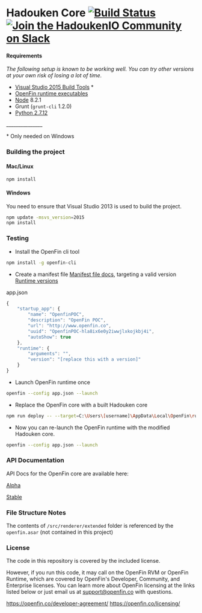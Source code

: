 # Hadouken Core [![Build Status](https://build.openf.in:443/buildStatus/icon?job=runtime-core&style=plastic)]() [![Join the HadoukenIO Community on Slack](http://hadoukenio.herokuapp.com/badge.svg)](http://hadoukenio.herokuapp.com/)

#### Requirements
_The following setup is known to be working well. You can try other versions at your 
own risk of losing a lot of time._
* [Visual Studio 2015 Build Tools](http://landinghub.visualstudio.com/visual-cpp-build-tools) *
* [OpenFin runtime executables](https://developer.openfin.co/versions/?product=Runtime&version=stabe) 
* [Node](https://nodejs.org/download/release/v8.2.1/) 8.2.1
* Grunt (`grunt-cli` 1.2.0)
* [Python 2.7.12](https://www.python.org/downloads/release/python-2712/)

\_______________

\* Only needed on Windows

### Building the project

#### Mac/Linux
```bash
npm install
```

#### Windows
You need to ensure that Visual Studio 2013 is used to build the project.
```bash
npm update -msvs_version=2015
npm install
```

### Testing

* Install the OpenFin cli tool
```bash
npm install -g openfin-cli
```

* Create a manifest file [Manifest file docs](https://openfin.co/application-config/), targeting a valid version [Runtime versions](https://developer.openfin.co/versions/?product=Runtime&version=stable)

app.json
```javascript
{
    "startup_app": {
        "name": "OpenfinPOC",
        "description": "OpenFin POC",
        "url": "http://www.openfin.co",
        "uuid": "OpenfinPOC-hla8ix6e0y2iwwjlxkojkbj4i",
        "autoShow": true
    },
    "runtime": {
        "arguments": "",
        "version": "[replace this with a version]"
    }
}
```

* Launch OpenFin runtime once
```bash
openfin --config app.json --launch 
```

* Replace the OpenFin core with a built Hadouken core
```bash
npm run deploy -- --target=C:\Users\[username]\AppData\Local\OpenFin\runtime\[replace this with a version]\OpenFin\resources
```

* Now you can re-launch the OpenFin runtime with the modified Hadouken core.
```bash
openfin --config app.json --launch 
```

### API Documentation

API Docs for the OpenFin core are available here:

[Alpha](http://cdn.openfin.co/jsdocs/alpha/)

[Stable](http://cdn.openfin.co/jsdocs/stable/)

### File Structure Notes
The contents of `/src/renderer/extended` folder is referenced by the `openfin.asar` (not contained in this project)

### License
The code in this repository is covered by the included license.

However, if you run this code, it may call on the OpenFin RVM or OpenFin Runtime, which are covered by OpenFin's Developer, Community, and Enterprise licenses. You can learn more about OpenFin licensing at the links listed below or just email us at support@openfin.co with questions.

https://openfin.co/developer-agreement/
https://openfin.co/licensing/
